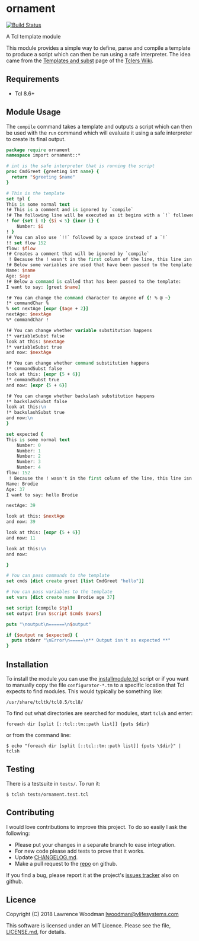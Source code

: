 ornament
========

[![Build Status](https://travis-ci.org/lawrencewoodman/ornament_tcl.svg?branch=master)](https://travis-ci.org/lawrencewoodman/ornament_tcl)

A Tcl template module

This module provides a simple way to define, parse and compile a template to produce a script which can then be run using a safe interpreter.  The idea came from the [Templates and subst](https://wiki.tcl.tk/18455) page of the [Tclers Wiki](https://wiki.tcl.tk).

Requirements
------------
*  Tcl 8.6+

Module Usage
------------
The `compile` command takes a template and outputs a script which can then be used with the `run` command which will evaluate it using a safe interpreter to create its final output.

```tcl
package require ornament
namespace import ornament::*

# int is the safe interpreter that is running the script
proc CmdGreet {greeting int name} {
  return "$greeting $name"
}

# This is the template
set tpl {
This is some normal text
!# This is a comment and is ignored by `compile`
!# The following line will be executed as it begins with a `!` followed by a space
! for {set i 0} {$i < 5} {incr i} {
    Number: $i
! }
!# You can also use `!!` followed by a space instead of a `!`
!! set flow 152
flow: $flow
!# Creates a comment that will be ignored by `compile`
 ! Because the ! wasn't in the first column of the line, this line isn't executed
!# Below some variables are used that have been passed to the template:
Name: $name
Age: $age
!# Below a command is called that has been passed to the template:
I want to say: [greet $name]

!# You can change the command character to anyone of {! % @ ~}
!* commandChar %
% set nextAge [expr {$age + 2}]
nextAge: $nextAge
%* commandChar !

!# You can change whether variable substitution happens
!* variableSubst false
look at this: $nextAge
!* variableSubst true
and now: $nextAge

!# You can change whether command substitution happens
!* commandSubst false
look at this: [expr {5 + 6}]
!* commandSubst true
and now: [expr {5 + 6}]

!# You can change whether backslash substitution happens
!* backslashSubst false
look at this:\n
!* backslashSubst true
and now:\n
}

set expected {
This is some normal text
    Number: 0
    Number: 1
    Number: 2
    Number: 3
    Number: 4
flow: 152
 ! Because the ! wasn't in the first column of the line, this line isn't executed
Name: Brodie
Age: 37
I want to say: hello Brodie

nextAge: 39

look at this: $nextAge
and now: 39

look at this: [expr {5 + 6}]
and now: 11

look at this:\n
and now:

}

# You can pass commands to the template
set cmds [dict create greet [list CmdGreet "hello"]]

# You can pass variables to the template
set vars [dict create name Brodie age 37]

set script [compile $tpl]
set output [run $script $cmds $vars]

puts "\noutput\n======\n$output"

if {$output ne $expected} {
  puts stderr "\nError\n=====\n** Output isn't as expected **"
}
```


Installation
------------
To install the module you can use the [installmodule.tcl](https://github.com/LawrenceWoodman/installmodule_tcl) script or if you want to manually copy the file `configurator-*.tm` to a specific location that Tcl expects to find modules.  This would typically be something like:

    /usr/share/tcltk/tcl8.5/tcl8/

To find out what directories are searched for modules, start `tclsh` and enter:

    foreach dir [split [::tcl::tm::path list]] {puts $dir}

or from the command line:

    $ echo "foreach dir [split [::tcl::tm::path list]] {puts \$dir}" | tclsh

Testing
-------
There is a testsuite in `tests/`.  To run it:

    $ tclsh tests/ornament.test.tcl

Contributing
------------
I would love contributions to improve this project.  To do so easily I ask the following:

  * Please put your changes in a separate branch to ease integration.
  * For new code please add tests to prove that it works.
  * Update [CHANGELOG.md](https://github.com/lawrencewoodman/ornament_tcl/blob/master/CHANGELOG.md).
  * Make a pull request to the [repo](https://github.com/lawrencewoodman/ornament_tcl) on github.

If you find a bug, please report it at the project's [issues tracker](https://github.com/lawrencewoodman/ornament_tcl/issues) also on github.


Licence
-------
Copyright (C) 2018 Lawrence Woodman <lwoodman@vlifesystems.com>

This software is licensed under an MIT Licence.  Please see the file, [LICENSE.md](https://github.com/lawrencewoodman/ornament_tcl/blob/master/LICENSE.md), for details.
